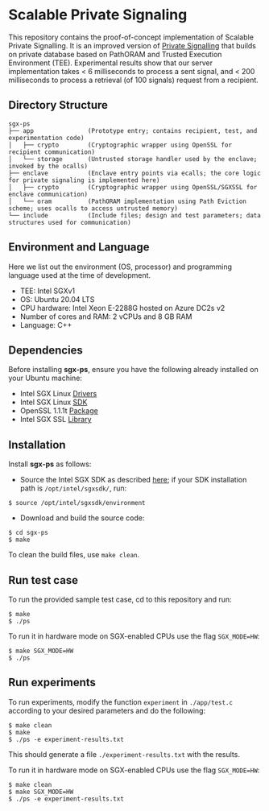 # Scalable Private Signaling

This repository contains the proof-of-concept implementation of Scalable Private Signalling. It is an improved version of [Private Signalling](https://www.usenix.org/system/files/sec22-madathil.pdf) that builds on private database based on PathORAM and Trusted Execution Environment (TEE). Experimental results show that our server implementation takes < 6 milliseconds to process a sent signal, and < 200 milliseconds to process a retrieval (of 100 signals) request from a recipient. 

## Directory Structure

    sgx-ps
    ├── app               (Prototype entry; contains recipient, test, and experimentation code)
    │   ├── crypto        (Cryptographic wrapper using OpenSSL for recipient communication)
    │   └── storage       (Untrusted storage handler used by the enclave; invoked by the ocalls)
    ├── enclave           (Enclave entry points via ecalls; the core logic for private signaling is implemented here)
    │   ├── crypto        (Cryptographic wrapper using OpenSSL/SGXSSL for enclave communication)
    │   └── oram          (PathORAM implementation using Path Eviction scheme; uses ocalls to access untrusted memory)
    └── include           (Include files; design and test parameters; data structures used for communication)

## Environment and Language

Here we list out the environment (OS, processor) and programming language used at the time of development.

  - TEE: Intel SGXv1 
  - OS: Ubuntu 20.04 LTS
  - CPU hardware: Intel Xeon E-2288G hosted on Azure DC2s v2
  - Number of cores and RAM: 2 vCPUs and 8 GB RAM
  - Language: C++

## Dependencies

Before installing **sgx-ps**, ensure you have the following already installed on your Ubuntu machine:

  - Intel SGX Linux [Drivers](https://github.com/intel/linux-sgx-driver)
  - Intel SGX Linux [SDK](https://github.com/intel/linux-sgx)
  - OpenSSL 1.1.1t [Package](https://learnubuntu.com/install-openssl/)
  - Intel SGX SSL [Library](https://github.com/intel/intel-sgx-ssl)


## Installation
Install **sgx-ps** as follows:

  - Source the Intel SGX SDK as described [here](https://github.com/intel/linux-sgx#install-the-intelr-sgx-sdk-1); if your SDK installation path is `/opt/intel/sgxsdk/`, run:
```
$ source /opt/intel/sgxsdk/environment
```

  - Download and build the source code:
```
$ cd sgx-ps
$ make
```

To clean the build files, use `make clean`.

## Run test case
To run the provided sample test case, cd to this repository and run:
```
$ make
$ ./ps
```

To run it in hardware mode on SGX-enabled CPUs use the flag `SGX_MODE=HW`:
```
$ make SGX_MODE=HW
$ ./ps
```

## Run experiments
To run experiments, modify the function `experiment` in `./app/test.c` according to your desired parameters and do the following:

```
$ make clean
$ make
$ ./ps -e experiment-results.txt
```

This should generate a file `./experiment-results.txt` with the results.

To run it in hardware mode on SGX-enabled CPUs use the flag `SGX_MODE=HW`:

```
$ make clean
$ make SGX_MODE=HW
$ ./ps -e experiment-results.txt
```
